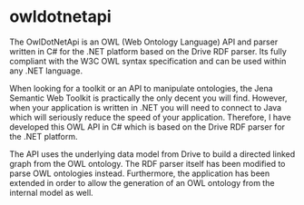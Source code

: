 # owldotnetapi
The OwlDotNetApi is an OWL (Web Ontology Language) API and parser written in C# for the .NET platform based on the Drive RDF parser. Its fully compliant with the W3C OWL syntax specification and can be used within any .NET language.

When looking for a toolkit or an API to manipulate ontologies, the Jena Semantic Web Toolkit is practically the only decent you will find. However, when your application is written in .NET you will need to connect to Java which will seriously reduce the speed of your application. Therefore, I have developed this OWL API in C# which is based on the Drive RDF parser for the .NET platform.

The API uses the underlying data model from Drive to build a directed linked graph from the OWL ontology. The RDF parser itself has been modified to parse OWL ontologies instead. Furthermore, the application has been extended in order to allow the generation of an OWL ontology from the internal model as well. 
